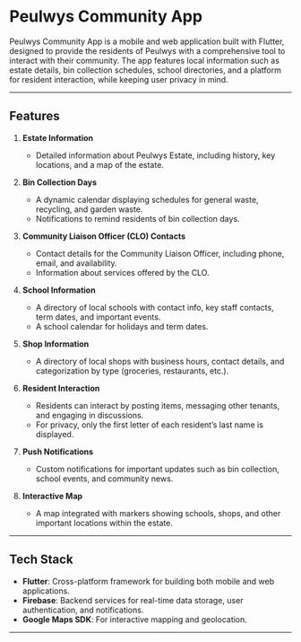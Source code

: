 # Peulwys Community App

Peulwys Community App is a mobile and web application built with Flutter, designed to provide the residents of Peulwys with a comprehensive tool to interact with their community. The app features local information such as estate details, bin collection schedules, school directories, and a platform for resident interaction, while keeping user privacy in mind.

---

## Features

1. **Estate Information**
   - Detailed information about Peulwys Estate, including history, key locations, and a map of the estate.

2. **Bin Collection Days**
   - A dynamic calendar displaying schedules for general waste, recycling, and garden waste.
   - Notifications to remind residents of bin collection days.

3. **Community Liaison Officer (CLO) Contacts**
   - Contact details for the Community Liaison Officer, including phone, email, and availability.
   - Information about services offered by the CLO.

4. **School Information**
   - A directory of local schools with contact info, key staff contacts, term dates, and important events.
   - A school calendar for holidays and term dates.

5. **Shop Information**
   - A directory of local shops with business hours, contact details, and categorization by type (groceries, restaurants, etc.).

6. **Resident Interaction**
   - Residents can interact by posting items, messaging other tenants, and engaging in discussions.
   - For privacy, only the first letter of each resident’s last name is displayed.

7. **Push Notifications**
   - Custom notifications for important updates such as bin collection, school events, and community news.

8. **Interactive Map**
   - A map integrated with markers showing schools, shops, and other important locations within the estate.

---

## Tech Stack

- **Flutter**: Cross-platform framework for building both mobile and web applications.
- **Firebase**: Backend services for real-time data storage, user authentication, and notifications.
- **Google Maps SDK**: For interactive mapping and geolocation.

---
